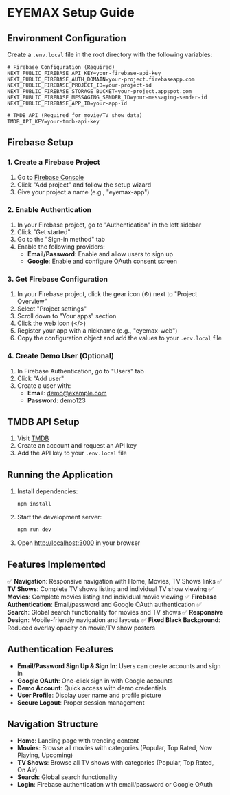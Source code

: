 # EYEMAX Setup Guide

## Environment Configuration

Create a `.env.local` file in the root directory with the following variables:

```env
# Firebase Configuration (Required)
NEXT_PUBLIC_FIREBASE_API_KEY=your-firebase-api-key
NEXT_PUBLIC_FIREBASE_AUTH_DOMAIN=your-project.firebaseapp.com
NEXT_PUBLIC_FIREBASE_PROJECT_ID=your-project-id
NEXT_PUBLIC_FIREBASE_STORAGE_BUCKET=your-project.appspot.com
NEXT_PUBLIC_FIREBASE_MESSAGING_SENDER_ID=your-messaging-sender-id
NEXT_PUBLIC_FIREBASE_APP_ID=your-app-id

# TMDB API (Required for movie/TV show data)
TMDB_API_KEY=your-tmdb-api-key
```

## Firebase Setup

### 1. Create a Firebase Project
1. Go to [Firebase Console](https://console.firebase.google.com/)
2. Click "Add project" and follow the setup wizard
3. Give your project a name (e.g., "eyemax-app")

### 2. Enable Authentication
1. In your Firebase project, go to "Authentication" in the left sidebar
2. Click "Get started"
3. Go to the "Sign-in method" tab
4. Enable the following providers:
   - **Email/Password**: Enable and allow users to sign up
   - **Google**: Enable and configure OAuth consent screen

### 3. Get Firebase Configuration
1. In your Firebase project, click the gear icon (⚙️) next to "Project Overview"
2. Select "Project settings"
3. Scroll down to "Your apps" section
4. Click the web icon (</>)
5. Register your app with a nickname (e.g., "eyemax-web")
6. Copy the configuration object and add the values to your `.env.local` file

### 4. Create Demo User (Optional)
1. In Firebase Authentication, go to "Users" tab
2. Click "Add user"
3. Create a user with:
   - **Email**: demo@example.com
   - **Password**: demo123

## TMDB API Setup
1. Visit [TMDB](https://www.themoviedb.org/settings/api)
2. Create an account and request an API key
3. Add the API key to your `.env.local` file

## Running the Application

1. Install dependencies:
   ```bash
   npm install
   ```

2. Start the development server:
   ```bash
   npm run dev
   ```

3. Open [http://localhost:3000](http://localhost:3000) in your browser

## Features Implemented

✅ **Navigation**: Responsive navigation with Home, Movies, TV Shows links
✅ **TV Shows**: Complete TV shows listing and individual TV show viewing
✅ **Movies**: Complete movies listing and individual movie viewing
✅ **Firebase Authentication**: Email/password and Google OAuth authentication
✅ **Search**: Global search functionality for movies and TV shows
✅ **Responsive Design**: Mobile-friendly navigation and layouts
✅ **Fixed Black Background**: Reduced overlay opacity on movie/TV show posters

## Authentication Features

- **Email/Password Sign Up & Sign In**: Users can create accounts and sign in
- **Google OAuth**: One-click sign in with Google accounts
- **Demo Account**: Quick access with demo credentials
- **User Profile**: Display user name and profile picture
- **Secure Logout**: Proper session management

## Navigation Structure

- **Home**: Landing page with trending content
- **Movies**: Browse all movies with categories (Popular, Top Rated, Now Playing, Upcoming)
- **TV Shows**: Browse all TV shows with categories (Popular, Top Rated, On Air)
- **Search**: Global search functionality
- **Login**: Firebase authentication with email/password or Google OAuth
